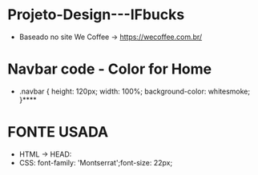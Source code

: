 # Projeto-Design---IFbucks
- Baseado no site We Coffee -> https://wecoffee.com.br/
# Navbar code - Color for Home
- .navbar {
    height: 120px;
    width: 100%;
    background-color: whitesmoke;
}****
# FONTE USADA
- HTML -> HEAD: <link href='https://fonts.googleapis.com/css?family=Montserrat' rel='stylesheet'>
- CSS: font-family: 'Montserrat';font-size: 22px;

